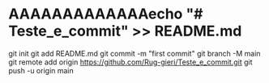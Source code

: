 # AAAAAAAAAAAAAecho "# Teste_e_commit" >> README.md
git init
git add README.md
git commit -m "first commit"
git branch -M main
git remote add origin https://github.com/Rug-gieri/Teste_e_commit.git
git push -u origin main
